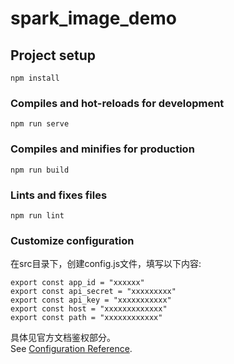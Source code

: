 # spark_image_demo

## Project setup
```
npm install
```

### Compiles and hot-reloads for development
```
npm run serve
```

### Compiles and minifies for production
```
npm run build
```

### Lints and fixes files
```
npm run lint
```

### Customize configuration
在src目录下，创建config.js文件，填写以下内容:
```
export const app_id = "xxxxxx"
export const api_secret = "xxxxxxxxx"
export const api_key = "xxxxxxxxxxx"
export const host = "xxxxxxxxxxxxx"
export const path = "xxxxxxxxxxxx"

```
具体见官方文档鉴权部分。<br>
See [Configuration Reference](https://www.xfyun.cn/doc/spark/ImageUnderstanding.html).
